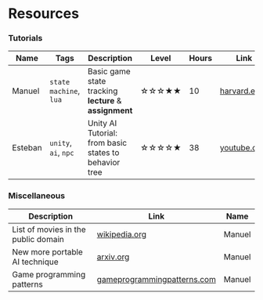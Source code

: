 # Resources

### Tutorials

| Name | Tags | Description | Level | Hours | Link |
|------|------|-------------|--------|-------|------|
| Manuel | `state machine`, `lua` | Basic game state tracking **lecture** & **assignment** | ☆☆☆★★ | 10 | [harvard.edu](https://cs50.harvard.edu/games/2018/weeks/0/) |
| Esteban | `unity`, `ai`, `npc`| Unity AI Tutorial: from basic states to behavior tree  | ☆☆☆☆★ | 38 | [youtube.com](https://youtube.com/playlist?list=PLkBiJgxNbuOXBAN5aJnMVkQ9yRSB1UYrG&si=TWksxZA9lW8XS0Ok) |

### Miscellaneous

| Description | Link | Name |
|-------------|------|------|
| List of movies in the public domain | [wikipedia.org](https://en.wikipedia.org/wiki/List_of_films_in_the_public_domain_in_the_United_States) | Manuel |
| New more portable AI technique | [arxiv.org](https://arxiv.org/pdf/2404.19756) | Manuel |
| Game programming patterns | [gameprogrammingpatterns.com](http://gameprogrammingpatterns.com/) | Manuel
